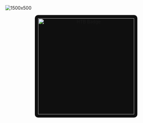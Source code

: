 ![1500x500](https://github.com/user-attachments/assets/9e305790-4a0c-4fad-85a4-bd69d3187043)
<p align="center">

  <img src="https://www.hackthebox.com/badge/image/2170485" alt="HTB Badge" width="300" style="background-color: #0f0f0f; padding: 10px; border-radius: 10px;">
</p>
